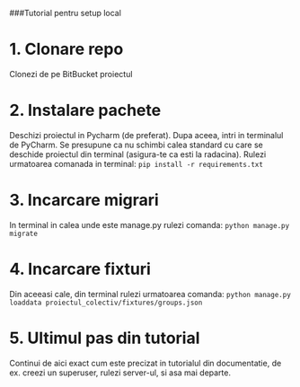 ###Tutorial pentru setup local

# 1. Clonare repo

Clonezi de pe BitBucket proiectul 

# 2. Instalare pachete

Deschizi proiectul in Pycharm (de preferat). Dupa aceea, intri in terminalul de PyCharm. Se presupune ca nu schimbi 
calea standard cu care se deschide proiectul din terminal (asigura-te ca esti la radacina). Rulezi urmatoarea comanada
in terminal:
```pip install -r requirements.txt```

# 3. Incarcare migrari

In terminal in calea unde este manage.py rulezi comanda:
```python manage.py migrate```

# 4. Incarcare fixturi

Din aceeasi cale, din terminal rulezi urmatoarea comanda:
```python manage.py loaddata proiectul_colectiv/fixtures/groups.json```

# 5. Ultimul pas din tutorial

Continui de aici exact cum este precizat in tutorialul din documentatie, de ex. creezi un superuser, rulezi server-ul, 
si asa mai departe.